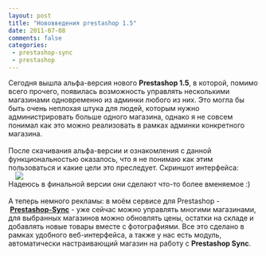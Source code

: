 ```yaml
---
layout: post
title: "Нововведения prestashop 1.5"
date: 2011-07-08
comments: false
categories:
 - prestashop-sync
 - prestashop
---
```



Сегодня вышла альфа-версия нового <b>Prestashop 1.5</b>, в  которой, помимо всего прочего, появилась возможность управлять  несколькими магазинами одновременно из админки любого из них. Это могла бы быть очень неплохая штука для людей, которым нужно администрировать больше одного магазина, однако я не совсем понимал как это можно реализовать в рамках админки конкретного магазина.<br /><br />После скачивания альфа-версии и ознакомления с данной функциональностью оказалось, что я не понимаю как этим пользоваться и какие цели это преследует. Скриншот интерфейса:<br /></div><a href="http://3.bp.blogspot.com/-WJzDSnKyZvA/ThgVCPcKYLI/AAAAAAAAC84/TmPqxwbsixM/s1600/00009fds.png" imageanchor="1" style="margin-left: 1em; margin-right: 1em;"><img border="0" src="http://3.bp.blogspot.com/-WJzDSnKyZvA/ThgVCPcKYLI/AAAAAAAAC84/TmPqxwbsixM/s1600/00009fds.png" /></a></div><br />Надеюсь в финальной версии они сделают что-то более вменяемое :)<br /><br />А теперь немного рекламы: в моём сервисе для Prestashop -<b>&nbsp;<a href="http://prestashop-sync.com/" rel="nofollow">Prestashop-Sync</a></b>&nbsp;-&nbsp;уже сейчас можно управлять многими магазинами, для выбранных магазинов можно обновлять цены, остатки на складе и добавлять новые товары вместе с фотографиями. Все это сделано в рамках удобного веб-интерфейса, а также у нас есть модуль, автоматически настраивающий магазин на работу с <b>Prestashop Sync</b>.</div>
